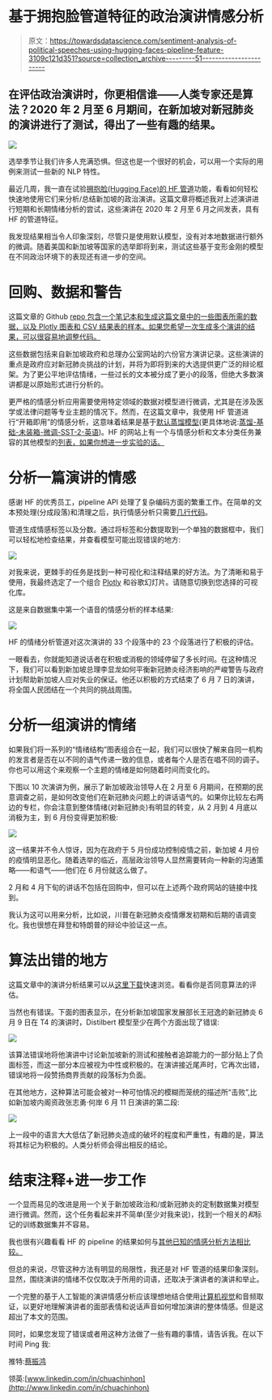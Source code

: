 # 基于拥抱脸管道特征的政治演讲情感分析

> 原文：<https://towardsdatascience.com/sentiment-analysis-of-political-speeches-using-hugging-faces-pipeline-feature-3109c121d351?source=collection_archive---------51----------------------->

## 在评估政治演讲时，你更相信谁——人类专家还是算法？2020 年 2 月至 6 月期间，在新加坡对新冠肺炎的演讲进行了测试，得出了一些有趣的结果。

![](img/fea9ac9c7c6e26f0f3c278c06cb1f0ab.png)

选举季节让我们许多人充满恐惧。但这也是一个很好的机会，可以用一个实际的用例来测试一些新的 NLP 特性。

最近几周，我一直在试验[拥抱脸(Hugging Face)的 HF 管道](https://huggingface.co/transformers/main_classes/pipelines.html)功能，看看如何轻松快速地使用它们来分析/总结新加坡的政治演讲。这篇文章将概述我对上述演讲进行短期和长期情绪分析的尝试，这些演讲在 2020 年 2 月至 6 月之间发表，具有 HF 的管道特征。

我发现结果相当令人印象深刻，尽管只是使用默认模型，没有对本地数据进行额外的微调。随着美国和新加坡等国家的选举即将到来，测试这些基于变形金刚的模型在不同政治环境下的表现还有进一步的空间。

# 回购、数据和警告

这篇文章的 Github [repo 包含一个笔记本和生成这篇文章中的一些图表所需的数据，以及 Plotly 图表和 CSV 结果表的样本。如果您希望一次生成多个演讲的结果，可以很容易地调整代码。](https://github.com/chuachinhon/practical_nlp)

这些数据包括来自新加坡政府和总理办公室网站的六份官方演讲记录。这些演讲的重点是政府应对新冠肺炎挑战的计划，并将为即将到来的大选提供更广泛的辩论框架。为了更公平地评估情绪，一些过长的文本被分成了更小的段落，但绝大多数演讲都是以原始形式进行分析的。

更严格的情感分析应用需要使用特定领域的数据对模型进行微调，尤其是在涉及医学或法律问题等专业主题的情况下。然而，在这篇文章中，我使用 HF 管道进行“开箱即用”的情感分析，这意味着结果是基于[默认蒸馏模型](https://github.com/huggingface/transformers/blob/master/src/transformers/pipelines.py#L1581)(更具体地说:[蒸馏-基础-未装箱-微调-SST-2-英语](https://huggingface.co/distilbert-base-uncased-finetuned-sst-2-english))。HF 的网站上有一个与情感分析和文本分类任务兼容的其他模型的[列表，如果你想进一步实验的话。](https://huggingface.co/models?filter=text-classification)

# 分析一篇演讲的情感

感谢 HF 的优秀员工，pipeline API 处理了复杂编码方面的繁重工作。在简单的文本预处理(分成段落)和清理之后，执行情感分析只需要[几行代码](https://github.com/chuachinhon/practical_nlp/blob/master/notebooks/1.0_speech_sentiment_cch.ipynb)。

管道生成情感标签以及分数。通过将标签和分数提取到一个单独的数据框中，我们可以轻松地检查结果，并查看模型可能出现错误的地方:

![](img/518080c65172e4fe2c9c3faec32d1b3e.png)

对我来说，更棘手的任务是找到一种可视化和注释结果的好方法。为了清晰和易于使用，我最终选定了一个组合 [Plotly](https://plotly.com/python/heatmaps/) 和谷歌幻灯片。请随意切换到您选择的可视化库。

这是来自数据集中第一个语音的情感分析的样本结果:

![](img/9320d6fcdb7fb5946e55841503eed1fa.png)

HF 的情绪分析管道对这次演讲的 33 个段落中的 23 个段落进行了积极的评估。

一眼看去，你就能知道说话者在积极或消极的领域停留了多长时间。在这种情况下，我们可以看到新加坡总理李显龙如何平衡新冠肺炎经济影响的严峻警告与政府计划帮助新加坡人应对失业的保证。他还以积极的方式结束了 6 月 7 日的演讲，将全国人民团结在一个共同的挑战周围。

# 分析一组演讲的情绪

如果我们将一系列的“情绪结构”图表组合在一起，我们可以很快了解来自同一机构的发言者是否在以不同的语气传递一致的信息，或者每个人是否在唱不同的调子。你也可以用这个来观察一个主题的情绪是如何随着时间而变化的。

下图以 10 次演讲为例，展示了新加坡政治领导人在 2 月至 6 月期间，在预期的民意调查之前，是如何改变他们在新冠肺炎问题上的讲话语气的。如果你比较左右两边的专栏，你会注意到整体情绪(对新冠肺炎)有明显的转变，从 2 月到 4 月底以消极为主，到 6 月份变得更加积极:

![](img/d039c4542fb3ee021cc85d2c2901442c.png)

这一结果并不令人惊讶，因为在政府于 5 月份成功控制疫情之前，新加坡 4 月份的疫情明显恶化。随着选举的临近，高层政治领导人显然需要转向一种新的沟通策略——和语气——他们在 6 月份就这么做了。

2 月和 4 月下旬的讲话不包括在回购中，但可以在上述两个政府网站的链接中找到。

我认为这可以用来分析，比如说，川普在新冠肺炎疫情爆发初期和后期的语调变化。我也很想在拜登和特朗普的辩论中验证这一点。

# 算法出错的地方

这篇文章中的演讲分析结果可以从[这里下载](https://www.dropbox.com/sh/b9fpmlrpznkglzr/AACUi32duA9EC1gqBd_hNQuja)快速浏览。看看你是否同意算法的评估。

当然也有错误。下面的图表显示，在分析新加坡国家发展部长王冠逸的新冠肺炎 6 月 9 日在 T4 的演讲时，Distilbert 模型至少在两个方面出现了错误:

![](img/e5ae87c4e95532fe252490857719f5ce.png)

该算法错误地将他演讲中讨论新加坡新的测试和接触者追踪能力的一部分贴上了负面标签，而这一部分本应被视为中性或积极的。在演讲接近尾声时，它再次出错，错误地将一段赞扬商界贡献的段落标为负面。

在其他地方，这种算法可能会被对一种可怕情况的模糊而笼统的描述所“击败”,比如新加坡内阁资政张志勇·何岸 6 月 11 日演讲的第二段:

![](img/d18cb3f4b9a1ad4147122a68e064b85a.png)

上一段中的语言大大低估了新冠肺炎造成的破坏的程度和严重性，有趣的是，算法将其标记为积极的。人类分析师会得出相反的结论。

# 结束注释+进一步工作

一个显而易见的改进是用一个关于新加坡政治和/或新冠肺炎的定制数据集对模型进行微调。然而，这个任务看起来并不简单(至少对我来说)，找到一个相关的*和*标记的训练数据集并不容易。

我也很有兴趣看看 HF 的 pipeline 的结果如何与[其他已知的情感分析方法相比较。](https://algorithmia.com/blog/using-machine-learning-for-sentiment-analysis-a-deep-dive)

但总的来说，尽管这种方法有明显的局限性，我还是对 HF 管道的结果印象深刻。显然，围绕演讲的情绪不仅仅取决于所用的词语，还取决于演讲者的演讲和举止。

一个完整的基于人工智能的演讲情感分析应该理想地结合使用[计算机视觉](https://arxiv.org/pdf/1804.08348.pdf)和音频取证，以更好地理解演讲者的面部表情和说话声音如何增加演讲的整体情感。但是这超出了本文的范围。

同时，如果您发现了错误或者用这种方法做了一些有趣的事情，请告诉我。在以下时间 Ping 我:

推特:[蔡振鸿](https://medium.com/u/b3d8090c0aee?source=post_page-----aad7f2e1d0a0----------------------)

领英:[www.linkedin.com/in/chuachinhon](http://www.linkedin.com/in/chuachinhon)